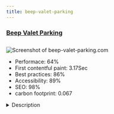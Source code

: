 ```yaml
---
title: beep-valet-parking
---
```


<div style="height: 3rem">
  <a href="https://www.beep-valet-parking.com"><h3>Beep Valet Parking</h3></a>
</div>
<img loading="lazy" src="/images/thumbs/beep-valet-parking.com.jpg" alt="Screenshot of beep-valet-parking.com" />
<ul>
  <li>Performace: 64%</li>
  <li>
    First contentful paint:
    3.17Sec
  </li>
  <li>Best practices: 86%</li>
  <li>Accessibility: 89%</li>
  <li>SEO: 98%</li>
  <li>carbon footprint: 0.067</li>
</ul>
<details>
  <summary>Description</summary>
  <p>Beep Valet Parking offers you its parking spaces at attractive rates and close to airports, train stations and tourist attractions.
Secured and easily accessible, our car parks are equipped with a free shuttle bus to the airport! When you return, we will bring you back to your vehicle free of charge!
Our seats are secured 24 hours a day and we offer a wide range of comfort services such as interior, exterior, partial or complete cleaning, the passage of your technical control or valet service.
With Beep Valet Parking, your trip is made without a hitch!Our client wanted to purpose an online reservation for parking close to airports.
We needed to purpose a complete reservation system with online secured payment, so Joomla was the best choice (as often) to purpose a complete management system.</p>
</details>

